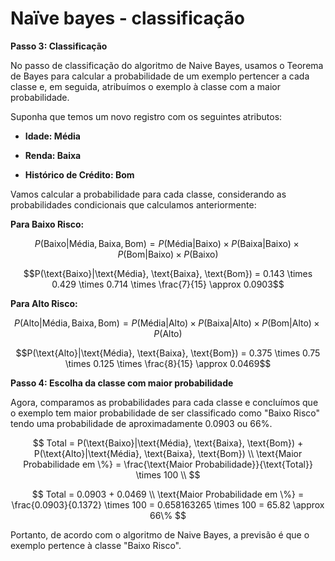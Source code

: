 # Naïve bayes - classificação

**Passo 3: Classificação**

No passo de classificação do algoritmo de Naive Bayes, usamos o Teorema de Bayes para calcular a probabilidade de um exemplo pertencer a cada classe e, em seguida, atribuímos o exemplo à classe com a maior probabilidade.

Suponha que temos um novo registro com os seguintes atributos:

- **Idade: Média**

- **Renda: Baixa**

- **Histórico de Crédito: Bom**

Vamos calcular a probabilidade para cada classe, considerando as probabilidades condicionais que calculamos anteriormente:

**Para Baixo Risco:**

$$P(\text{Baixo}|\text{Média}, \text{Baixa}, \text{Bom}) = P(\text{Média}|\text{Baixo}) \times P(\text{Baixa}|\text{Baixo}) \times P(\text{Bom}|\text{Baixo}) \times P(\text{Baixo})$$

$$P(\text{Baixo}|\text{Média}, \text{Baixa}, \text{Bom}) = 0.143 \times 0.429 \times 0.714 \times \frac{7}{15} \approx 0.0903$$

**Para Alto Risco:**

$$P(\text{Alto}|\text{Média}, \text{Baixa}, \text{Bom}) = P(\text{Média}|\text{Alto}) \times P(\text{Baixa}|\text{Alto}) \times P(\text{Bom}|\text{Alto}) \times P(\text{Alto})$$

$$P(\text{Alto}|\text{Média}, \text{Baixa}, \text{Bom}) = 0.375 \times 0.75 \times 0.125 \times \frac{8}{15} \approx 0.0469$$

**Passo 4: Escolha da classe com maior probabilidade**

Agora, comparamos as probabilidades para cada classe e concluímos que o exemplo tem maior probabilidade de ser classificado como "Baixo Risco" tendo uma probabilidade de aproximadamente 0.0903 ou 66%.

$$
Total  = P(\text{Baixo}|\text{Média}, \text{Baixa}, \text{Bom}) + P(\text{Alto}|\text{Média}, \text{Baixa}, \text{Bom}) \\
\text{Maior Probabilidade em \%} = \frac{\text{Maior Probabilidade}}{\text{Total}} \times 100 \\
$$

$$
Total = 0.0903 + 0.0469 \\
\text{Maior Probabilidade em \%} = \frac{0.0903}{0.1372} \times 100 = 0.658163265 \times 100 = 65.82 \approx 66\%
$$

Portanto, de acordo com o algoritmo de Naive Bayes, a previsão é que o exemplo pertence à classe "Baixo Risco".
